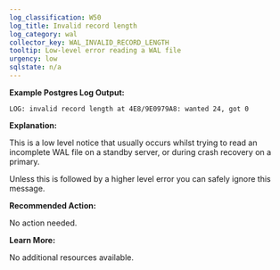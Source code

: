```yaml
---
log_classification: W50
log_title: Invalid record length
log_category: wal
collector_key: WAL_INVALID_RECORD_LENGTH
tooltip: Low-level error reading a WAL file
urgency: low
sqlstate: n/a
---
```


**Example Postgres Log Output:**

```
LOG: invalid record length at 4E8/9E0979A8: wanted 24, got 0
```

**Explanation:**

This is a low level notice that usually occurs whilst trying to read an incomplete WAL
file on a standby server, or during crash recovery on a primary.

Unless this is followed by a higher level error you can safely ignore this message.

**Recommended Action:**

No action needed.

**Learn More:**

No additional resources available.

